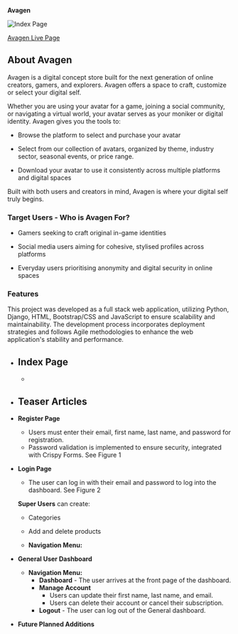**Avagen**

![Index Page](https://github.com/IsaHu-dev/Avagen_v1/blob/main/media/readme/screensresponsive.webp)

[Avagen Live Page]()

## About Avagen

Avagen is a digital concept store built for the next generation of online creators, gamers, and explorers.  Avagen offers a space to craft, customize or select your digital self.

Whether you are using your avatar for a game, joining a social community, or navigating a virtual world, your avatar serves as your moniker or digital identity. Avagen gives you the tools to:

- Browse the platform to select and purchase your avatar

- Select from our collection of avatars, organized by theme, industry sector, seasonal events, or price range.

- Download your avatar to use it consistently across multiple platforms and digital spaces

Built with both users and creators in mind, Avagen is where your digital self truly begins.

### Target Users - Who is Avagen For?

- Gamers seeking to craft original in-game identities

- Social media users aiming for cohesive, stylised profiles across platforms

- Everyday users prioritising anonymity and digital security in online spaces

### Features

This project was developed as a full stack web application, utilizing Python, Django, HTML, Bootstrap/CSS and JavaScript to ensure scalability and maintainability. 
The development process incorporates deployment strategies and follows Agile methodologies to enhance the web application's stability and performance.

- **Index Page**
    - 
    - 

- **Teaser Articles**    
   -

- **Register Page**
    - Users must enter their email, first name, last name, and password for registration.
    - Password validation is implemented to ensure security, integrated with Crispy Forms.
     See Figure 1

- **Login Page**
    - The user can log in with their email and password to log into the dashboard.
     See Figure 2

  **Super Users** can create:
    - Categories
    - Add and delete products

    - **Navigation Menu:**


- **General User Dashboard**
    - **Navigation Menu:**
        - **Dashboard** - The user arrives at the front page of the dashboard.
        - **Manage Account**
            - Users can update their first name, last name, and email.
            - Users can delete their account or cancel their subscription.
        - **Logout** - The user can log out of the General dashboard.

- **Future Planned Additions** 
